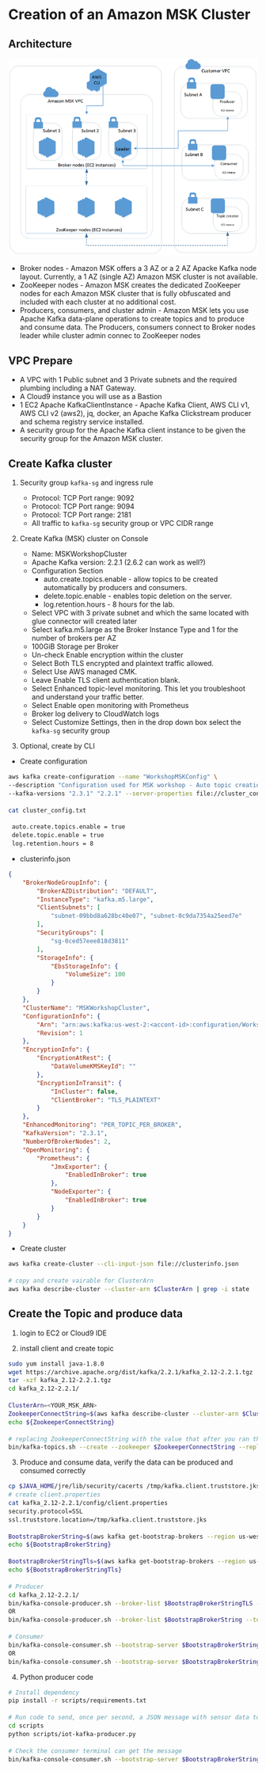 # Creation of an Amazon MSK Cluster

## Architecture
![msk-lab-architecture](media/msk-lab-architecture.png)

- Broker nodes - Amazon MSK offers a 3 AZ or a 2 AZ Apacke Kafka node layout. Currently, a 1 AZ (single AZ) Amazon MSK cluster is not available.
- ZooKeeper nodes - Amazon MSK creates the dedicated ZooKeeper nodes for each Amazon MSK cluster that is fully obfuscated and included with each cluster at no additional cost.
- Producers, consumers, and cluster admin - Amazon MSK lets you use Apache Kafka data-plane operations to create topics and to produce and consume data. The Producers, consumers connect to Broker nodes leader while cluster admin connec to ZooKeeper nodes

## VPC Prepare
- A VPC with 1 Public subnet and 3 Private subnets and the required plumbing including a NAT Gateway.
- A Cloud9 instance you will use as a Bastion
- 1 EC2 Apache KafkaClientInstance - Apache Kafka Client, AWS CLI v1, AWS CLI v2 (aws2), jq, docker, an Apache Kafka Clickstream producer and schema registry service installed.
- A security group for the Apache Kafka client instance to be given the security group for the Amazon MSK cluster.

## Create Kafka cluster
1. Security group `kafka-sg` and ingress rule
    - Protocol: TCP Port range: 9092
    - Protocol: TCP Port range: 9094
    - Protocol: TCP Port range: 2181
    - All traffic to `kafka-sg` security group or VPC CIDR range

2. Create Kafka (MSK) cluster on Console
    - Name: MSKWorkshopCluster
    - Apache Kafka version: 2.2.1 (2.6.2 can work as well?)
    - Configuration Section
      - auto.create.topics.enable - allow topics to be created automatically by producers and consumers. 
      - delete.topic.enable - enables topic deletion on the server. 
      - log.retention.hours - 8 hours for the lab.
    - Select VPC with 3 private subnet and which the same located with glue connector will created later
    - Select kafka.m5.large as the Broker Instance Type and 1 for the number of brokers per AZ
    - 100GiB Storage per Broker
    - Un-check Enable encryption within the cluster
    - Select Both TLS encrypted and plaintext traffic allowed.
    - Select Use AWS managed CMK.
    - Leave Enable TLS client authentication blank.
    - Select Enhanced topic-level monitoring. This let you troubleshoot and understand your traffic better.
    - Select Enable open monitoring with Prometheus
    - Broker log delivery to CloudWatch logs
    - Select Customize Settings, then in the drop down box select the `kafka-sg` security group

3. Optional, create by CLI

- Create configuration 
```bash
aws kafka create-configuration --name "WorkshopMSKConfig" \
--description "Configuration used for MSK workshop - Auto topic creation; topic deletion; 8hrs retention" \
--kafka-versions "2.3.1" "2.2.1" --server-properties file://cluster_config.txt

cat cluster_config.txt

 auto.create.topics.enable = true
 delete.topic.enable = true
 log.retention.hours = 8

```

- clusterinfo.json

```json
{
    "BrokerNodeGroupInfo": {
        "BrokerAZDistribution": "DEFAULT",
        "InstanceType": "kafka.m5.large",
        "ClientSubnets": [
            "subnet-09bbd8a628bc40e07", "subnet-0c9da7354a25eed7e"
        ],
        "SecurityGroups": [
            "sg-0ced57eee818d3811"
        ],
        "StorageInfo": {
            "EbsStorageInfo": {
                "VolumeSize": 100
            }
        }
    },
    "ClusterName": "MSKWorkshopCluster",
    "ConfigurationInfo": {
        "Arn": "arn:aws:kafka:us-west-2:<accont-id>:configuration/WorkshopMSKConfig/4fbefc4f-dc0b-4174-9bb7-a0b52632b712-4",
        "Revision": 1
    },
    "EncryptionInfo": {
        "EncryptionAtRest": {
            "DataVolumeKMSKeyId": ""
        },
        "EncryptionInTransit": {
            "InCluster": false,
            "ClientBroker": "TLS_PLAINTEXT"
        }
    },
    "EnhancedMonitoring": "PER_TOPIC_PER_BROKER",
    "KafkaVersion": "2.3.1",
    "NumberOfBrokerNodes": 2,
    "OpenMonitoring": {
        "Prometheus": {
            "JmxExporter": {
                "EnabledInBroker": true
            },
            "NodeExporter": {
                "EnabledInBroker": true
            }
        }
    }
}
```

- Create cluster
```bash
aws kafka create-cluster --cli-input-json file://clusterinfo.json

# copy and create vairable for ClusterArn
aws kafka describe-cluster --cluster-arn $ClusterArn | grep -i state
```

## Create the Topic and produce data
1. login to EC2 or Cloud9 IDE

2. install client and create topic

```bash
sudo yum install java-1.8.0
wget https://archive.apache.org/dist/kafka/2.2.1/kafka_2.12-2.2.1.tgz
tar -xzf kafka_2.12-2.2.1.tgz
cd kafka_2.12-2.2.1/

ClusterArn=<YOUR_MSK_ARN>
ZookeeperConnectString=$(aws kafka describe-cluster --cluster-arn $ClusterArn --region us-west-2 | jq .ClusterInfo.ZookeeperConnectString | sed 's/"//g' )
echo ${ZookeeperConnectString}

# replacing ZookeeperConnectString with the value that after you ran the describe-cluster command. 
bin/kafka-topics.sh --create --zookeeper $ZookeeperConnectString --replication-factor 2 --partitions 1 --topic AWSKafkaTutorialTopic
```

3. Produce and consume data, verify the data can be produced and consumed correctly
```bash
cp $JAVA_HOME/jre/lib/security/cacerts /tmp/kafka.client.truststore.jks
# create client.properties
cat kafka_2.12-2.2.1/config/client.properties
security.protocol=SSL
ssl.truststore.location=/tmp/kafka.client.truststore.jks

BootstrapBrokerString=$(aws kafka get-bootstrap-brokers --region us-west-2 --cluster-arn $ClusterArn | jq .BootstrapBrokerString | sed 's/"//g' )
echo ${BootstrapBrokerString}

BootstrapBrokerStringTls=$(aws kafka get-bootstrap-brokers --region us-west-2 --cluster-arn $ClusterArn | jq .BootstrapBrokerStringTls | sed 's/"//g' )
echo ${BootstrapBrokerStringTls}

# Producer
cd kafka_2.12-2.2.1/
bin/kafka-console-producer.sh --broker-list $BootstrapBrokerStringTLS --producer.config config/client.properties --topic AWSKafkaTutorialTopic
OR
bin/kafka-console-producer.sh --broker-list $BootstrapBrokerString --topic AWSKafkaTutorialTopic

# Consumer
bin/kafka-console-consumer.sh --bootstrap-server $BootstrapBrokerStringTLS --consumer.config config/client.properties --topic AWSKafkaTutorialTopic --from-beginning
OR
bin/kafka-console-consumer.sh --bootstrap-server $BootstrapBrokerString --topic AWSKafkaTutorialTopic --from-beginning
```

4. Python producer code
```bash
# Install dependency
pip install -r scripts/requirements.txt

# Run code to send, once per second, a JSON message with sensor data to the `AWSKafkaTutorialTopic` Kafka topic.
cd scripts
python scripts/iot-kafka-producer.py

# Check the consumer terminal can get the message
bin/kafka-console-consumer.sh --bootstrap-server $BootstrapBrokerStringTLS --consumer.config config/client.properties --topic AWSKafkaTutorialTopic --from-beginning
```